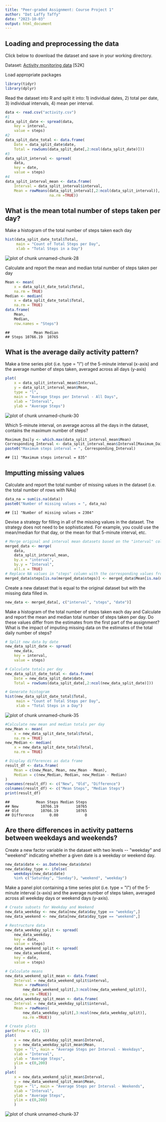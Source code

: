 ```yaml
---
title: "Peer-graded Assignment: Course Project 1"
author: "Dat Laffy Taffy"
date: "2023-10-03"
output: html_document
---
```




## Loading and preprocessing the data
Click below to download the dataset and save in your working directory.

Dataset: [Activity monitoring data](https://d396qusza40orc.cloudfront.net/repdata%2Fdata%2Factivity.zip) [52K]

Load appropriate packages

```r
library(tidyr)
library(dplyr)
```

Read the dataset into R and split it into: 1) individual dates, 2) total per date, 3) individual intervals, 4) mean per interval.

```r
data <- read.csv("activity.csv")
#1
data_split_date <- spread(data, 
    key = interval, 
    value = steps)
#2
data_split_date_total <- data.frame(
    Date = data_split_date$date, 
    Total = rowSums(data_split_date[,2:ncol(data_split_date)]))
#3
data_split_interval <- spread(
    data, 
    key = date, 
    value = steps)
#4
data_split_interval_mean <- data.frame(
    Interval = data_split_interval$interval, 
    Mean = rowMeans(data_split_interval[,2:ncol(data_split_interval)], 
                    na.rm =TRUE))
```

## What is the mean total number of steps taken per day?
Make a histogram of the total number of steps taken each day

```r
hist(data_split_date_total$Total, 
     main = "Count of Total Steps per Day", 
     xlab = "Total Steps in a Day")
```

![plot of chunk unnamed-chunk-28](figure/unnamed-chunk-28-1.png)

Calculate and report the mean and median total number of steps taken per day

```r
Mean <- mean(
    x = data_split_date_total$Total, 
    na.rm = TRUE)
Median <- median(
    x = data_split_date_total$Total, 
    na.rm = TRUE)
data.frame(
    Mean, 
    Median, 
    row.names = "Steps")
```

```
##           Mean Median
## Steps 10766.19  10765
```

## What is the average daily activity pattern?
Make a time series plot (i.e. type = "l") of the 5-minute interval (x-axis) and the average number of steps taken, averaged across all days (y-axis)

```r
plot(
    x = data_split_interval_mean$Interval, 
    y = data_split_interval_mean$Mean, 
    type = "l", 
    main = "Average Steps per Interval - All Days", 
    xlab = "Interval", 
    ylab = "Average Steps")
```

![plot of chunk unnamed-chunk-30](figure/unnamed-chunk-30-1.png)

Which 5-minute interval, on average across all the days in the dataset, contains the maximum number of steps?

```r
Maximum_Daily <- which.max(data_split_interval_mean$Mean)
Corresponding_Interval <- data_split_interval_mean$Interval[Maximum_Daily]
paste0("Maximum steps interval = ", Corresponding_Interval)
```

```
## [1] "Maximum steps interval = 835"
```

## Imputting missing values
Calculate and report the total number of missing values in the dataset (i.e. the total number of rows with NAs)

```r
data_na = sum(is.na(data))
paste0("Number of missing values = ", data_na)
```

```
## [1] "Number of missing values = 2304"
```

Devise a strategy for filling in all of the missing values in the dataset. The strategy does not need to be sophisticated. For example, you could use the mean/median for that day, or the mean for that 5-minute interval, etc.

```r
# Merge original and interval mean datasets based on the "interval" column
merged_data <- merge(
    data, 
    data_split_interval_mean, 
    by.x = "interval", 
    by.y = "Interval", 
    all.x = TRUE)
# Replace NA values in "steps" column with the corresponding values from "Mean" column
merged_data$steps[is.na(merged_data$steps)] <- merged_data$Mean[is.na(merged_data$steps)]
```

Create a new dataset that is equal to the original dataset but with the missing data filled in.

```r
new_data <- merged_data[, c("interval", "steps", "date")]
```

Make a histogram of the total number of steps taken each day and Calculate and report the mean and median total number of steps taken per day. Do these values differ from the estimates from the first part of the assignment? What is the impact of imputing missing data on the estimates of the total daily number of steps?

```r
# Split new data by date
new_data_split_date <- spread(
    new_data, 
    key = interval, 
    value = steps)

# Calculate totals per day
new_data_split_date_total <- data.frame(
    Date = new_data_split_date$date, 
    Total = rowSums(data_split_date[,2:ncol(new_data_split_date)]))

# Generate histogram
hist(new_data_split_date_total$Total, 
     main = "Count of Total Steps per Day", 
     xlab = "Total Steps in a Day")
```

![plot of chunk unnamed-chunk-35](figure/unnamed-chunk-35-1.png)

```r
#Calculate new mean and median totals per day
new_Mean <- mean(
    x = new_data_split_date_total$Total, 
    na.rm = TRUE)
new_Median <- median(
    x = new_data_split_date_total$Total, 
    na.rm = TRUE)

# Display differences as data frame
result_df <- data.frame(
    Mean = c(new_Mean, Mean, new_Mean - Mean),
    Median = c(new_Median, Median, new_Median - Median)
)
rownames(result_df) <- c("New", "Old", "Difference")
colnames(result_df) <- c("Mean Steps", "Median Steps")
print(result_df)
```

```
##            Mean Steps Median Steps
## New          10766.19        10765
## Old          10766.19        10765
## Difference       0.00            0
```

## Are there differences in activity patterns between weekdays and weekends?
Create a new factor variable in the dataset with two levels -- "weekday" and "weekend" indicating whether a given date is a weekday or weekend day.

```r
new_data$date <- as.Date(new_data$date)
new_data$day_type <- ifelse(
    weekdays(new_data$date) 
    %in% c("Saturday", "Sunday"), "weekend", "weekday")
```

Make a panel plot containing a time series plot (i.e. type = "l") of the 5-minute interval (x-axis) and the average number of steps taken, averaged across all weekday days or weekend days (y-axis).

```r
# Create subsets for Weekday and Weekend
new_data_weekday <- new_data[new_data$day_type == "weekday",]
new_data_weekend <- new_data[new_data$day_type == "weekend",]

# Restructure data
new_data_weekday_split <- spread(
    new_data_weekday, 
    key = date, 
    value = steps)
new_data_weekend_split <- spread(
    new_data_weekend, 
    key = date, 
    value = steps)

# Calculate means
new_data_weekend_split_mean <- data.frame(
    Interval = new_data_weekend_split$interval, 
    Mean = rowMeans(
        new_data_weekend_split[,3:ncol(new_data_weekend_split)], 
        na.rm =TRUE))
new_data_weekday_split_mean <- data.frame(
    Interval = new_data_weekday_split$interval, 
    Mean = rowMeans(
        new_data_weekday_split[,3:ncol(new_data_weekday_split)], 
        na.rm =TRUE))

# Create plots
par(mfrow = c(2, 1))
plot(
    x = new_data_weekday_split_mean$Interval, 
    y = new_data_weekday_split_mean$Mean, 
    type = "l", main = "Average Steps per Interval - Weekdays", 
    xlab = "Interval", 
    ylab = "Average Steps",
    ylim = c(0,200)
    )
plot(
    x = new_data_weekend_split_mean$Interval, 
    y = new_data_weekend_split_mean$Mean, 
    type = "l", main = "Average Steps per Interval - Weekends", 
    xlab = "Interval", 
    ylab = "Average Steps",
    ylim = c(0,200)
    )
```

![plot of chunk unnamed-chunk-37](figure/unnamed-chunk-37-1.png)
